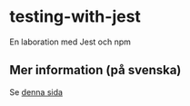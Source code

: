 # testing-with-jest

En laboration med Jest och npm

## Mer information (på svenska)

Se [denna sida](http://mah-dv.github.io/courses/da344a-da355a/exercises/ex11.html)

